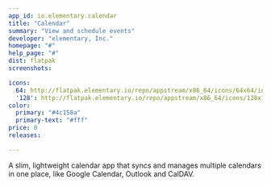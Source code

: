 ```yaml
---
app_id: io.elementary.calendar
title: "Calendar"
summary: "View and schedule events"
developer: "elementary, Inc."
homepage: "#"
help_page: "#"
dist: flatpak
screenshots:

icons:
  64: http://flatpak.elementary.io/repo/appstream/x86_64/icons/64x64/io.elementary.calendar.png
  '128': http://flatpak.elementary.io/repo/appstream/x86_64/icons/128x128/io.elementary.calendar.png
color:
  primary: "#4c158a"
  primary-text: "#fff"
price: 0
releases:

---
```


A slim, lightweight calendar app that syncs and manages multiple calendars in one place, like Google Calendar, Outlook and CalDAV.